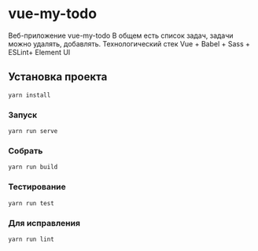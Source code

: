 # vue-my-todo
Веб-приложение vue-my-todo  В общем есть список задач, задачи можно удалять, добавлять.
Технологический стек
Vue + Babel + Sass + ESLint+ Element UI
## Установка проекта
```
yarn install
```

### Запуск
```
yarn run serve
```

### Собрать
```
yarn run build
```

### Тестирование
```
yarn run test
```

### Для исправления
```
yarn run lint
```

